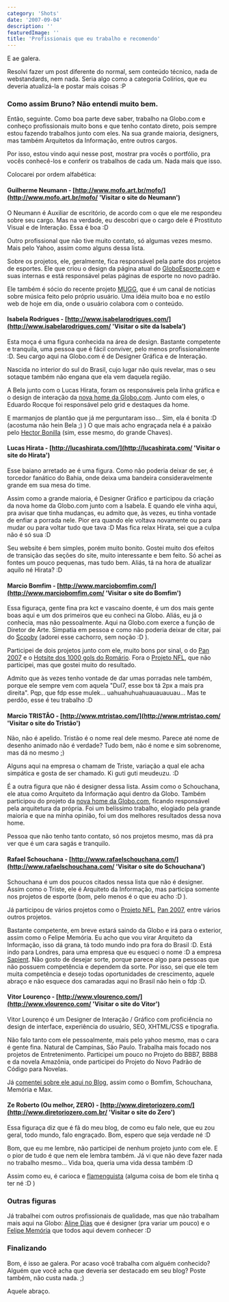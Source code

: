 ```yaml
---
category: 'Shots'
date: '2007-09-04'
description: ''
featuredImage: ''
title: 'Profissionais que eu trabalho e recomendo'
---
```


E ae galera.

Resolvi fazer um post diferente do normal, sem conteúdo técnico, nada de webstandards, nem nada. Seria algo como a categoria Colírios, que eu deveria atualizá-la e postar mais coisas :P

### Como assim Bruno? Não entendi muito bem.

Então, seguinte. Como boa parte deve saber, trabalho na Globo.com e conheço profissionais muito bons e que tenho contato direto, pois sempre estou fazendo trabalhos junto com eles. Na sua grande maioria, designers, mas também Arquitetos da Informação, entre outros cargos.

Por isso, estou vindo aqui nesse post, mostrar pra vocês o portfólio, pra vocês conhecê-los e conferir os trabalhos de cada um. Nada mais que isso.

Colocarei por ordem alfabética:

#### Guilherme Neumann - [http://www.mofo.art.br/mofo/](http://www.mofo.art.br/mofo/ 'Visitar o site do Neumann')

O Neumann é Auxiliar de escritório, de acordo com o que ele me respondeu sobre seu cargo. Mas na verdade, eu descobri que o cargo dele é Prostituto Visual e de Interação. Essa é boa :D

Outro profissional que não tive muito contato, só algumas vezes mesmo. Mais pelo Yahoo, assim como alguns dessa lista.

Sobre os projetos, ele, geralmente, fica responsável pela parte dos projetos de esportes. Ele que criou o design da página atual do [GloboEsporte.com](http://globoesporte.globo.com/) e suas internas e está responsável pelas páginas de esporte no novo padrão.

Ele também é sócio do recente projeto [MUGG](http://www.mugg.com.br/), que é um canal de notícias sobre música feito pelo próprio usuário. Uma idéia muito boa e no estilo web de hoje em dia, onde o usuário colabora com o conteúdo.

#### Isabela Rodrigues - [http://www.isabelarodrigues.com/](http://www.isabelarodrigues.com/ 'Visitar o site da Isabela')

Esta moça é uma figura conhecida na área de design. Bastante competente e tranquila, uma pessoa que é fácil conviver, pelo menos profissionalmente :D. Seu cargo aqui na Globo.com é de Designer Gráfica e de Interação.

Nascida no interior do sul do Brasil, cujo lugar não quis revelar, mas o seu sotaque também não engana que ela vem daquela região.

A Bela junto com o Lucas Hirata, foram os responsáveis pela linha gráfica e o design de interação da [nova home da Globo.com](/portal-globocom-lanca-sua-nova-home.html). Junto com eles, o Eduardo Rocque foi responsável pelo grid e destaques da home.

E marmanjos de plantão que já me perguntaram isso... Sim, ela é bonita :D (acostuma não hein Bela ;) ) O que mais acho engraçada nela é a paixão pelo [Hector Bonilla](http://movies.yahoo.com/movie/contributor/1800050002) (sim, esse mesmo, do grande Chaves).

#### Lucas Hirata - [http://lucashirata.com/](http://lucashirata.com/ 'Visitar o site do Hirata')

Esse baiano arretado ae é uma figura. Como não poderia deixar de ser, é torcedor fanático do Bahia, onde deixa uma bandeira consideravelmente grande em sua mesa do time.

Assim como a grande maioria, é Designer Gráfico e participou da criação da nova home da Globo.com junto com a Isabela. E quando ele vinha aqui, pra avisar que tinha mudanças, eu admito que, às vezes, eu tinha vontade de enfiar a porrada nele. Pior era quando ele voltava novamente ou para mudar ou para voltar tudo que tava :D Mas fica relax Hirata, sei que a culpa não é só sua :D

Seu website é bem simples, porém muito bonito. Gostei muito dos efeitos de transição das seções do site, muito interessante e bem feito. Só achei as fontes um pouco pequenas, mas tudo bem. Aliás, tá na hora de atualizar aquilo né Hirata? :D

#### Marcio Bomfim - [http://www.marciobomfim.com/](http://www.marciobomfim.com/ 'Visitar o site do Bomfim')

Essa figuraça, gente fina pra kct e vascaíno doente, é um dos mais gente boas aqui e um dos primeiros que eu conheci na Globo. Aliás, eu já o conhecia, mas não pessoalmente. Aqui na Globo.com exerce a função de Diretor de Arte. Simpatia em pessoa e como não poderia deixar de citar, pai do [Scooby](http://www.marciobomfim.com/scooby.html) (adorei esse cachorro, sem noção :D ).

Participei de dois projetos junto com ele, muito bons por sinal, o do [Pan 2007](http://www.globoesporte.com/pan) e o [Hotsite dos 1000 gols do Romário](http://globoesporte.globo.com/ESP/Home/0,,8168,00.html). Fora o [Projeto NFL](http://www.globoesporte.com/nfl), que não participei, mas que gostei muito do resultado.

Admito que às vezes tenho vontade de dar umas porradas nele também, porque ele sempre vem com aquela "Dul7, esse box tá 2px a mais pra direita". Pqp, que fdp esse mulek... uahuahuhuahuauauauuau... Mas te perdôo, esse é teu trabalho :D

#### Marcio TRISTÃO - [http://www.mtristao.com/](http://www.mtristao.com/ 'Visitar o site do Tristão')

Não, não é apelido. Tristão é o nome real dele mesmo. Parece até nome de desenho animado não é verdade? Tudo bem, não é nome e sim sobrenome, mas dá no mesmo ;)

Alguns aqui na empresa o chamam de Triste, variação a qual ele acha simpática e gosta de ser chamado. Ki guti guti meudeuzu. :D

É a outra figura que não é designer dessa lista. Assim como o Schouchana, ele atua como Arquiteto da Informação aqui dentro da Globo. Também participou do projeto da [nova home da Globo.com](/portal-globocom-lanca-sua-nova-home.html), ficando responsável pela arquitetura da própria. Foi um belíssimo trabalho, elogiado pela grande maioria e que na minha opinião, foi um dos melhores resultados dessa nova home.

Pessoa que não tenho tanto contato, só nos projetos mesmo, mas dá pra ver que é um cara sagás e tranquilo.

#### Rafael Schouchana - [http://www.rafaelschouchana.com/](http://www.rafaelschouchana.com/ 'Visitar o site do Schouchana')

Schouchana é um dos poucos citados nessa lista que não é designer. Assim como o Triste, ele é Arquiteto da Informação, mas participa somente nos projetos de esporte (bom, pelo menos é o que eu acho :D ).

Já participou de vários projetos como o [Projeto NFL](http://www.globoesporte.com/nfl), [Pan 2007](http://www.globoesporte.com/pan), entre vários outros projetos.

Bastante competente, em breve estará saindo da Globo e irá para o exterior, assim como o Felipe Memória. Eu acho que vou virar Arquiteto da Informação, isso dá grana, tá todo mundo indo pra fora do Brasil :D. Está indo para Londres, para uma empresa que eu esqueci o nome :D a empresa [Sapient](http://www.sapient.com/). Não gosto de desejar sorte, porque parece algo para pessoas que não possuem competência e dependem da sorte. Por isso, sei que ele tem muita competência e desejo todas oportunidades de crescimento, aquele abraço e não esquece dos camaradas aqui no Brasil não hein o fdp :D.

#### Vitor Lourenço - [http://www.vlourenco.com/](http://www.vlourenco.com/ 'Visitar o site do Vitor')

Vitor Lourenço é um Designer de Interação / Gráfico com proficiência no design de interface, experiência do usuário, SEO, XHTML/CSS e tipografia.

Não falo tanto com ele pessoalmente, mais pelo yahoo mesmo, mas o cara é gente fina. Natural de Campinas, São Paulo. Trabalha mais focado nos projetos de Entretenimento. Participei um pouco no Projeto do BBB7, BBB8 e da novela Amazônia, onde participei do Projeto do Novo Padrão de Código para Novelas.

Já [comentei sobre ele aqui no Blog](/parabens-despedida-ao-meu-camarada-felipe-memoria.html), assim como o Bomfim, Schouchana, Memória e Max.

#### Ze Roberto (Ou melhor, ZERO) - [http://www.diretoriozero.com/](http://www.diretoriozero.com.br/ 'Visitar o site do Zero')

Essa figuraça diz que é fã do meu blog, de como eu falo nele, que eu zou geral, todo mundo, falo engraçado. Bom, espero que seja verdade né :D

Bom, que eu me lembre, não participei de nenhum projeto junto com ele. E o pior de tudo é que nem ele lembra também. Já vi que não deve fazer nada no trabalho mesmo... Vida boa, queria uma vida dessa também :D

Assim como eu, é carioca e [flamenguista](http://globoesporte.globo.com/ESP/Home/0,,4282,00.html) (alguma coisa de bom ele tinha q ter né :D )

### Outras figuras

Já trabalhei com outros profissionais de qualidade, mas que não trabalham mais aqui na Globo: [Aline Dias](http://www.alinedias.com.br/) que é designer (pra variar um pouco) e o [Felipe Memória](http://www.fmemoria.com.br/) que todos aqui devem conhecer :D

### Finalizando

Bom, é isso ae galera. Por acaso você trabalha com alguém conhecido? Alguém que você acha que deveria ser destacado em seu blog? Poste também, não custa nada. ;)

Aquele abraço.
